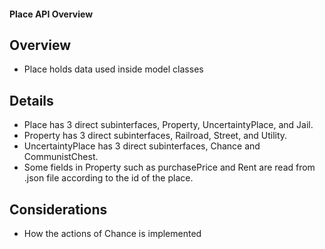 #### Place API Overview

## Overview
* Place holds data used inside model classes

## Details
* Place has 3 direct subinterfaces, Property, UncertaintyPlace, and Jail.
* Property has 3 direct subinterfaces, Railroad, Street, and Utility.
* UncertaintyPlace has 3 direct subinterfaces, Chance and CommunistChest.
* Some fields in Property such as purchasePrice and Rent are read from .json file according to the id of the place.

## Considerations
* How the actions of Chance is implemented